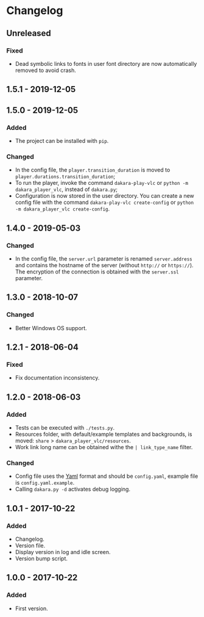 # Changelog

<!---
## 0.0.1 - 1970-01-01

### Added

- New stuff.

### Changed

- Changed stuff.

### Deprecated

- Deprecated stuff.

### Removed

- Removed stuff.

### Fixed

- Fixed stuff.

### Security

- Security related fix.
-->

## Unreleased

### Fixed

- Dead symbolic links to fonts in user font directory are now automatically removed to avoid crash.

## 1.5.1 - 2019-12-05

## 1.5.0 - 2019-12-05

### Added

- The project can be installed with `pip`.

### Changed

- In the config file, the `player.transition_duration` is moved to `player.durations.transition_duration`;
- To run the player, invoke the command `dakara-play-vlc` or `python -m dakara_player_vlc`, instead of `dakara.py`;
- Configuration is now stored in the user directory. You can create a new config file with the command `dakara-play-vlc create-config` or `python -m dakara_player_vlc create-config`.

## 1.4.0 - 2019-05-03

### Changed

- In the config file, the `server.url` parameter is renamed `server.address` and contains the hostname of the server (without `http://` or `https://`). The encryption of the connection is obtained with the `server.ssl` parameter.

## 1.3.0 - 2018-10-07

### Changed

- Better Windows OS support.

## 1.2.1 - 2018-06-04

### Fixed

- Fix documentation inconsistency.

## 1.2.0 - 2018-06-03

### Added

- Tests can be executed with `./tests.py`.
- Resources folder, with default/example templates and backgrounds, is moved: `share` > `dakara_player_vlc/resources`.
- Work link long name can be obtained withe the `| link_type_name` filter.

### Changed

- Config file uses the [Yaml](http://yaml.org/start.html) format and should be `config.yaml`, example file is `config.yaml.example`.
- Calling `dakara.py -d` activates debug logging.

## 1.0.1 - 2017-10-22

### Added

- Changelog.
- Version file.
- Display version in log and idle screen.
- Version bump script.

## 1.0.0 - 2017-10-22

### Added

- First version.
